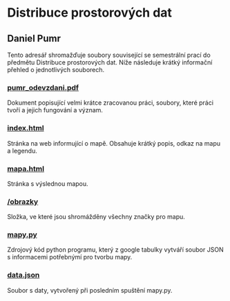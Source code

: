 # Distribuce prostorových dat
## Daniel Pumr
Tento adresář shromažďuje soubory související se semestrální prací do předmětu Distribuce prostorových dat. Níže následuje krátký informační přehled o jednotlivých souborech.

### [pumr_odevzdani.pdf](pumr_odevzdani.pdf)
Dokument popisující velmi krátce zracovanou práci, soubory, které práci tvoří a jejich fungování a význam.
### [index.html](index.html)
Stránka na web informující o mapě. Obsahuje krátký popis, odkaz na mapu a legendu.
### [mapa.html](mapa.html)
Stránka s výslednou mapou.
### [/obrazky](/obrazky)
Složka, ve které jsou shromážděny všechny značky pro mapu.
### [mapy.py](mapy.py)
Zdrojový kód python programu, který z google tabulky vytváří soubor JSON s informacemi potřebnýmí pro tvorbu mapy.
### [data.json](data.json)
Soubor s daty, vytvořený při posledním spuštění mapy.py.
